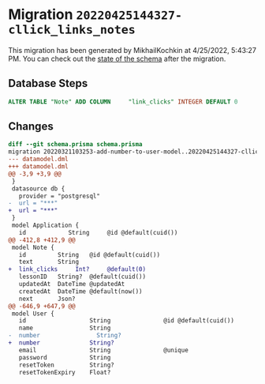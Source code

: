 # Migration `20220425144327-cllick_links_notes`

This migration has been generated by MikhailKochkin at 4/25/2022, 5:43:27 PM.
You can check out the [state of the schema](./schema.prisma) after the migration.

## Database Steps

```sql
ALTER TABLE "Note" ADD COLUMN     "link_clicks" INTEGER DEFAULT 0
```

## Changes

```diff
diff --git schema.prisma schema.prisma
migration 20220321103253-add-number-to-user-model..20220425144327-cllick_links_notes
--- datamodel.dml
+++ datamodel.dml
@@ -3,9 +3,9 @@
 }
 datasource db {
   provider = "postgresql"
-  url = "***"
+  url = "***"
 }
 model Application {
   id            String     @id @default(cuid())
@@ -412,8 +412,9 @@
 model Note {
   id         String   @id @default(cuid())
   text       String
+  link_clicks     Int?     @default(0)
   lessonID   String?  @default(cuid())
   updatedAt  DateTime @updatedAt
   createdAt  DateTime @default(now())
   next       Json?
@@ -646,9 +647,9 @@
 model User {
   id                  String               @id @default(cuid())
   name                String
-  number                String?
+  number              String?
   email               String               @unique
   password            String
   resetToken          String?
   resetTokenExpiry    Float?
```


